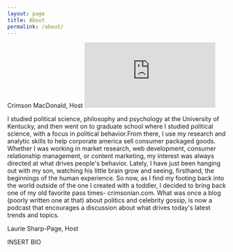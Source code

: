 ```yaml
---
layout: page
title: About
permalink: /about/
---
```

Crimson MacDonald, Host
![Crimson MacDonald](https://www.facebook.com/photo.php?fbid=10154152575687604&set=a.221923907603.177953.653562603&type=3&makeprofile=1&profile_id=653562603&pp_source=timeline)

I studied political science, philosophy and psychology at the University of Kentucky, and then went on to graduate school where I studied political science, with a focus in political behavior.From there, I use my research and analytic skills to help corporate america sell consumer packaged goods. Whether I was working in market research, web development, consumer relationship management, or content marketing, my interest was always directed at what drives people's behavior. Lately, I have just been hanging out with my son, watching his little brain grow and seeing, firsthand, the beginnings of the human experience. So now, as I find my footing back into the world outside of the one I created with a toddler, I decided to bring back one of my old favorite pass times- crimsonian.com. What was once a blog (poorly written one at that) about politics and celebrity gossip, is now a podcast that encourages a discussion about what drives today's latest trends and topics.

Laurie Sharp-Page, Host

INSERT BIO
